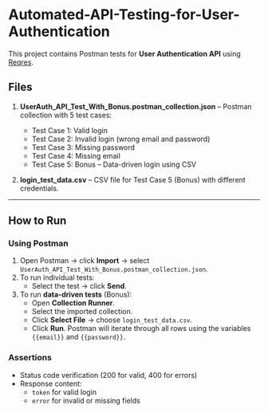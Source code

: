 # Automated-API-Testing-for-User-Authentication

This project contains Postman tests for **User Authentication API** using [Reqres](https://reqres.in).

## Files

1. **UserAuth_API_Test_With_Bonus.postman_collection.json** – Postman collection with 5 test cases:
   - Test Case 1: Valid login
   - Test Case 2: Invalid login (wrong email and password)
   - Test Case 3: Missing password
   - Test Case 4: Missing email
   - Test Case 5: Bonus – Data-driven login using CSV

2. **login_test_data.csv** – CSV file for Test Case 5 (Bonus) with different credentials.

---

## How to Run

### Using Postman

1. Open Postman → click **Import** → select `UserAuth_API_Test_With_Bonus.postman_collection.json`.
2. To run individual tests:
   - Select the test → click **Send**.
3. To run **data-driven tests** (Bonus):
   - Open **Collection Runner**.
   - Select the imported collection.
   - Click **Select File** → choose `login_test_data.csv`.
   - Click **Run**. Postman will iterate through all rows using the variables `{{email}}` and `{{password}}`.

### Assertions

- Status code verification (200 for valid, 400 for errors)
- Response content:
  - `token` for valid login
  - `error` for invalid or missing fields
